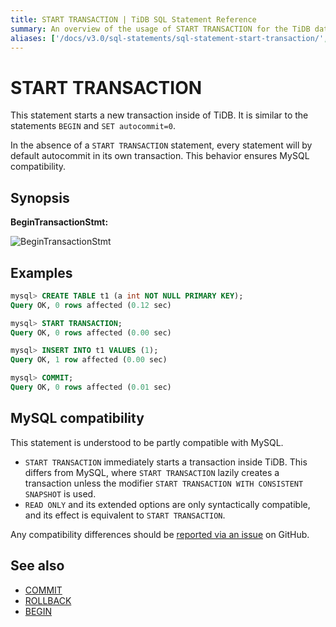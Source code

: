 ```yaml
---
title: START TRANSACTION | TiDB SQL Statement Reference
summary: An overview of the usage of START TRANSACTION for the TiDB database.
aliases: ['/docs/v3.0/sql-statements/sql-statement-start-transaction/','/docs/v3.0/reference/sql/statements/start-transaction/']
---
```


# START TRANSACTION

This statement starts a new transaction inside of TiDB. It is similar to the statements `BEGIN` and `SET autocommit=0`.

In the absence of a `START TRANSACTION` statement, every statement will by default autocommit in its own transaction. This behavior ensures MySQL compatibility.

## Synopsis

**BeginTransactionStmt:**

![BeginTransactionStmt](https://docs-download.pingcap.com/media/images/docs/sqlgram/BeginTransactionStmt.png)

## Examples

```sql
mysql> CREATE TABLE t1 (a int NOT NULL PRIMARY KEY);
Query OK, 0 rows affected (0.12 sec)

mysql> START TRANSACTION;
Query OK, 0 rows affected (0.00 sec)

mysql> INSERT INTO t1 VALUES (1);
Query OK, 1 row affected (0.00 sec)

mysql> COMMIT;
Query OK, 0 rows affected (0.01 sec)
```

## MySQL compatibility

This statement is understood to be partly compatible with MySQL.

* `START TRANSACTION` immediately starts a transaction inside TiDB. This differs from MySQL, where `START TRANSACTION` lazily creates a transaction unless the modifier `START TRANSACTION WITH CONSISTENT SNAPSHOT` is used.
* `READ ONLY` and its extended options are only syntactically compatible, and its effect is equivalent to `START TRANSACTION`.

Any compatibility differences should be [reported via an issue](https://github.com/pingcap/tidb/issues/new/choose) on GitHub.

## See also

* [COMMIT](/sql-statements/sql-statement-commit.md)
* [ROLLBACK](/sql-statements/sql-statement-rollback.md)
* [BEGIN](/sql-statements/sql-statement-begin.md)
